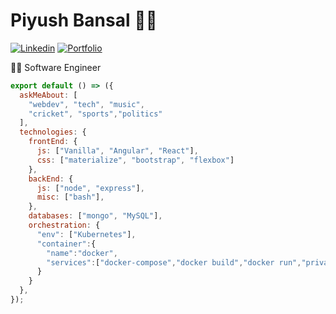 # Piyush Bansal 👨‍💻
[![Linkedin](https://img.shields.io/badge/-LinkedIn-222222?style=flat-square&logo=Linkedin&logoColor=white&link=https://www.linkedin.com/in/piyush-bansal-ba08a3124)](https://www.linkedin.com/in/piyush-bansal-ba08a3124)
[![Portfolio](https://img.shields.io/badge/-Portfolio-yellow)](https://piyush8296.github.io/)

👨‍🎓 Software Engineer

```js
export default () => ({
  askMeAbout: [
    "webdev", "tech", "music",
    "cricket", "sports","politics"
  ],
  technologies: {
    frontEnd: {
      js: ["Vanilla", "Angular", "React"],
      css: ["materialize", "bootstrap", "flexbox"]
    },
    backEnd: {
      js: ["node", "express"],
      misc: ["bash"],
    },
    databases: ["mongo", "MySQL"],
    orchestration: {
      "env": ["Kubernetes"],
      "container":{
        "name":"docker",
        "services":["docker-compose","docker build","docker run","private registry setup with auth"]
      }
    }
  },
});
```
